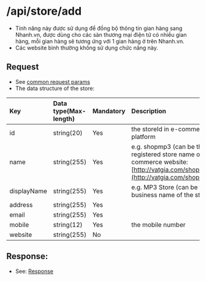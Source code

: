 # /api/store/add

* Tính năng này được sử dụng để đồng bộ thông tin gian hàng sang Nhanh.vn, được dùng cho các sàn thương mại điện tử có nhiều gian hàng, mỗi gian hàng sẽ tương ứng với 1 gian hàng ở trên Nhanh.vn. 
* Các website bình thường không sử dụng chức năng này.

## Request

* See [common request params](../getting-started/api.md#request)
* The data structure of the store: 

| Key | Data type\(Max-length\) | Mandatory | Description |
| :--- | :--- | :--- | :--- |
| id | string\(20\) | Yes | the storeId in e-commerce platform |
| name | string\(255\) | Yes | e.g. shopmp3 \(can be the registered store name on e-commerce website: [http://vatgia.com/shopmp3](http://vatgia.com/shopmp3)\) |
| displayName | string\(255\) | Yes | e.g. MP3 Store \(can be the business name of the store\) |
| address | string\(255\) | Yes |  |
| email | string\(255\) | Yes |  |
| mobile | string\(12\) | Yes | the mobile number |
| website | string\(255\) | No |  |

## Response:

* See: [Response](../getting-started/api.md#response)

